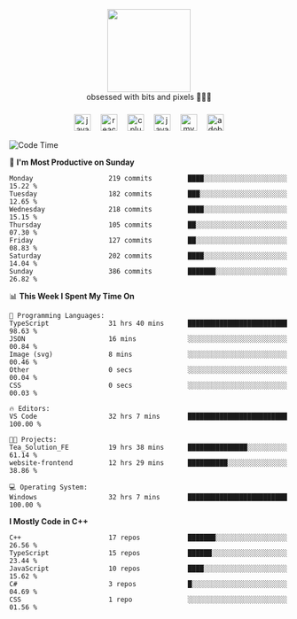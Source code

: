 


  <div align="center">
    
   <img src = "https://i.postimg.cc/W1R4TF4j/d6kpuve-c97567cf-518b-4b86-a271-5c89d88d22f7.gif"  width=150px height=150px />
 </div>

<div align="center">
  obsessed with bits and pixels 🧑‍💻🎨
</div>

  ###
<div align="center">
 <img src="https://cdn.jsdelivr.net/gh/devicons/devicon/icons/javascript/javascript-original.svg" height="30" alt="javascript logo"  />
  <img width="10" />
  <img src="https://cdn.jsdelivr.net/gh/devicons/devicon/icons/react/react-original.svg" height="30" alt="react logo"  />
  <img width="10" />
   <!--<img src="https://cdn.jsdelivr.net/gh/devicons/devicon/icons/nodejs/nodejs-original.svg" height="30" alt="nodejs logo"  />
  <img width="10" />
 <img src="https://cdn.jsdelivr.net/gh/devicons/devicon/icons/flutter/flutter-original.svg" height="30" alt="flutter logo"  />
 <img width="10" />-->
  <img src="https://cdn.jsdelivr.net/gh/devicons/devicon/icons/cplusplus/cplusplus-original.svg" height="30" alt="cpluplus logo"  />
  <img width="10" />
  <img src="https://cdn.jsdelivr.net/gh/devicons/devicon/icons/java/java-original.svg" height="30" alt="java logo"  />
  <img width="10" />
  <img src="https://skillicons.dev/icons?i=mysql" height="30" alt="mysql logo"  />
  <img width="10" />
  <img src="https://skillicons.dev/icons?i=pr" height="30" alt="adobepremierepro logo"  />
</div>

<!--START_SECTION:waka-->
![Code Time](http://img.shields.io/badge/Code%20Time-1%2C758%20hrs%204%20mins-blue)

📅 **I'm Most Productive on Sunday** 

```text
Monday                   219 commits         ████░░░░░░░░░░░░░░░░░░░░░   15.22 % 
Tuesday                  182 commits         ███░░░░░░░░░░░░░░░░░░░░░░   12.65 % 
Wednesday                218 commits         ████░░░░░░░░░░░░░░░░░░░░░   15.15 % 
Thursday                 105 commits         ██░░░░░░░░░░░░░░░░░░░░░░░   07.30 % 
Friday                   127 commits         ██░░░░░░░░░░░░░░░░░░░░░░░   08.83 % 
Saturday                 202 commits         ████░░░░░░░░░░░░░░░░░░░░░   14.04 % 
Sunday                   386 commits         ███████░░░░░░░░░░░░░░░░░░   26.82 % 
```


📊 **This Week I Spent My Time On** 

```text
💬 Programming Languages: 
TypeScript               31 hrs 40 mins      █████████████████████████   98.63 % 
JSON                     16 mins             ░░░░░░░░░░░░░░░░░░░░░░░░░   00.84 % 
Image (svg)              8 mins              ░░░░░░░░░░░░░░░░░░░░░░░░░   00.46 % 
Other                    0 secs              ░░░░░░░░░░░░░░░░░░░░░░░░░   00.04 % 
CSS                      0 secs              ░░░░░░░░░░░░░░░░░░░░░░░░░   00.03 % 

🔥 Editors: 
VS Code                  32 hrs 7 mins       █████████████████████████   100.00 % 

🐱‍💻 Projects: 
Tea_Solution_FE          19 hrs 38 mins      ███████████████░░░░░░░░░░   61.14 % 
website-frontend         12 hrs 29 mins      ██████████░░░░░░░░░░░░░░░   38.86 % 

💻 Operating System: 
Windows                  32 hrs 7 mins       █████████████████████████   100.00 % 
```

**I Mostly Code in C++** 

```text
C++                      17 repos            ███████░░░░░░░░░░░░░░░░░░   26.56 % 
TypeScript               15 repos            ██████░░░░░░░░░░░░░░░░░░░   23.44 % 
JavaScript               10 repos            ████░░░░░░░░░░░░░░░░░░░░░   15.62 % 
C#                       3 repos             █░░░░░░░░░░░░░░░░░░░░░░░░   04.69 % 
CSS                      1 repo              ░░░░░░░░░░░░░░░░░░░░░░░░░   01.56 % 
```




<!--END_SECTION:waka-->
